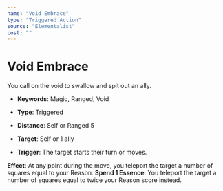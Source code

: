 ```yaml
---
name: "Void Embrace"
type: "Triggered Action"
source: "Elementalist"
cost: ""
---
```


# Void Embrace

You call on the void to swallow and spit out an ally.


- **Keywords**: Magic, Ranged, Void

- **Type**: Triggered

- **Distance**: Self or Ranged 5

- **Target**: Self or 1 ally

- **Trigger**: The target starts their turn or moves.

**Effect**: At any point during the move, you teleport the target a number of squares equal to your Reason.
**Spend 1 Essence**: You teleport the target a number of squares equal to twice your Reason score instead.
